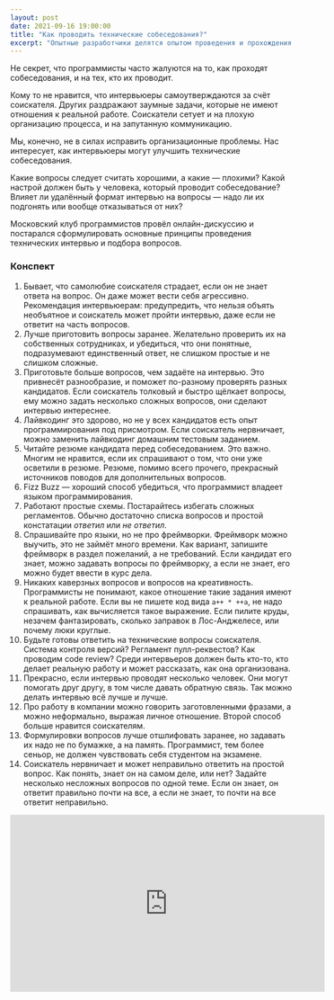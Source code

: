 ```yaml
---
layout: post
date: 2021-09-16 19:00:00
title: "Как проводить технические собеседования?"
excerpt: "Опытные разработчики делятся опытом проведения и прохождения технических интервью."
---
```


Не секрет, что программисты часто жалуются на то, как проходят собеседования, и на тех, кто их проводит.

Кому то не нравится, что интервьюеры самоутверждаются за счёт соискателя. Других раздражают заумные задачи, которые не имеют отношения к реальной работе. Соискатели сетует и на плохую организацию процесса, и на запутанную коммуникацию.

Мы, конечно, не в силах исправить организационные проблемы. Нас интересует, как интервьюеры могут улучшить технические собеседования.

Какие вопросы следует считать хорошими, а какие — плохими? Какой настрой должен быть у человека, который проводит собеседование?
Влияет ли удалённый формат интервью на вопросы — надо ли их подгонять или вообще отказываться от них?

Московский клуб программистов провёл онлайн-дискуссию и постарался сформулировать основные принципы проведения технических интервью и подбора вопросов.

### Конспект

1. Бывает, что самолюбие соискателя страдает, если он не знает ответа на вопрос.
   Он даже может вести себя агрессивно. Рекомендация интервьюерам: предупредить, что нельзя объять необъятное и соискатель может пройти интервью, даже если не ответит на часть вопросов.
1. Лучше приготовить вопросы заранее. Желательно проверить их на собственных
   сотрудниках, и убедиться, что они понятные, подразумевают единственный ответ, не слишком простые и не слишком сложные.
1. Приготовьте больше вопросов, чем задаёте на интервью. Это привнесёт разнообразие,
   и поможет по-разному проверять разных кандидатов. Если соискатель толковый и
   быстро щёлкает вопросы, ему можно задать несколько сложных вопросов, они сделают
   интервью интереснее.
1. Лайвкодинг это здорово, но не у всех кандидатов есть опыт программирования под
   присмотром. Если соискатель нервничает, можно заменить лайвкодинг домашним тестовым заданием.
1. Читайте резюме кандидата перед собеседованием. Это важно. Многим не нравится, если
   их спрашивают о том, что они уже осветили в резюме. Резюме, помимо всего прочего,
   прекрасный источников поводов для дополнительных вопросов.
1. Fizz Buzz — хороший способ убедиться, что программист владеет языком программирования.
1. Работают простые схемы. Постарайтесь избегать сложных регламентов. Обычно достаточно
   списка вопросов и простой констатации _ответил_ или _не ответил_.
1. Спрашивайте про языки, но не про фреймворки. Фреймворк можно выучить, это не займёт
   много времени. Как вариант, запишите фреймворк в раздел пожеланий, а не требований.
   Если кандидат его знает, можно задавать вопросы по фреймворку, а если не знает, его
   можно будет ввести в курс дела.
1. Никаких каверзных вопросов и вопросов на креативность. Программисты не понимают,
   какое отношение такие задания имеют к реальной работе. Если вы не пишете код
   вида `a++ * ++a`, не надо спрашивать, как вычисляется такое выражение. Если
   пилите круды, незачем фантазировать, сколько заправок в Лос-Анджелесе, или почему люки круглые.
1. Будьте готовы ответить на технические вопросы соискателя. Система контроля версий?
   Регламент пулл-реквестов? Как проводим code review? Среди интервьеров должен быть кто-то, кто делает реальную работу и может рассказать, как она организована.
1. Прекрасно, если интервью проводят несколько человек. Они могут помогать друг другу,
   в том числе давать обратную связь. Так можно делать интервью всё лучше и лучше.
1. Про работу в компании можно говорить заготовленными фразами, а можно неформально,
   выражая личное отношение. Второй способ больше нравится соискателям.
1. Формулировки вопросов лучше отшлифовать заранее, но задавать их надо не по бумажке,
   а на память. Программист, тем более сеньор, не должен чувствовать себя студентом
   на экзамене.
1. Соискатель нервничает и может неправильно ответить на простой вопрос. Как понять,
   знает он на самом деле, или нет? Задайте несколько несложных вопросов по одной теме.
   Если он знает, он ответит правильно почти на все, а если не знает, то почти на все ответит неправильно.

<div class="video">
    <iframe width="560" height="315" src="https://www.youtube.com/embed/Hnfifer2KUo" title="YouTube video player" frameborder="0" allow="accelerometer; autoplay; clipboard-write; encrypted-media; gyroscope; picture-in-picture" allowfullscreen></iframe>
</div>
